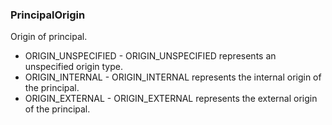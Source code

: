### PrincipalOrigin
Origin of principal.

- ORIGIN_UNSPECIFIED - ORIGIN_UNSPECIFIED represents an unspecified origin type.
- ORIGIN_INTERNAL - ORIGIN_INTERNAL represents the internal origin of the principal.
- ORIGIN_EXTERNAL - ORIGIN_EXTERNAL represents the external origin of the principal.
